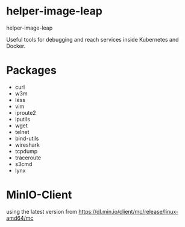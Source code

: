 # helper-image-leap
helper-image-leap

Useful tools for debugging and reach services inside Kubernetes and Docker.

# Packages
- curl 
- w3m 
- less 
- vim 
- iproute2 
- iputils 
- wget 
- telnet 
- bind-utils 
- wireshark 
- tcpdump 
- traceroute 
- s3cmd 
- lynx

# MinIO-Client
using the latest version from https://dl.min.io/client/mc/release/linux-amd64/mc

